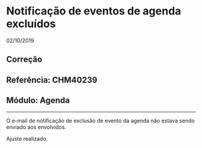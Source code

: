 # Notificação de eventos de agenda excluídos
02/10/2019
## Correção
## Referência: CHM40239
## Módulo: Agenda
***

O e-mail de notificação de exclusão de evento da agenda não estava sendo enviado aos envolvidos.

Ajuste realizado.